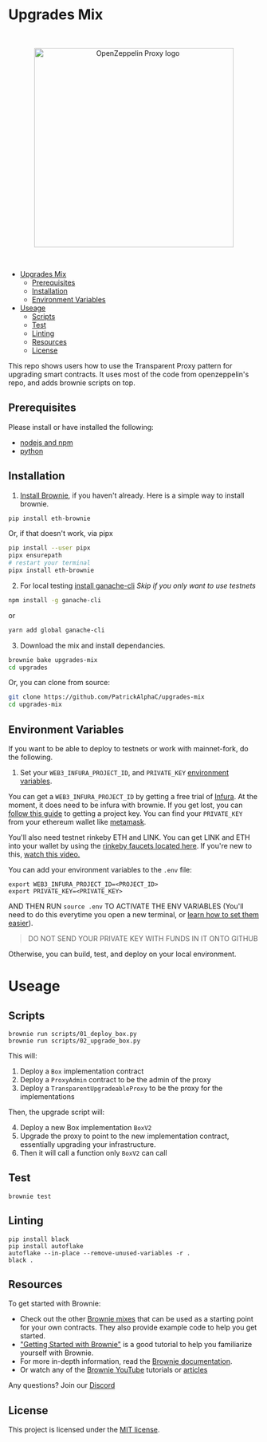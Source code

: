 # Upgrades Mix

<br/>
<p align="center">
<a href="https://blog.openzeppelin.com/proxy-patterns/" target="_blank">
<img src="https://raw.githubusercontent.com/PatrickAlphaC/upgrades-mix/main/img/proxy-pattern.png" width="400" alt="OpenZeppelin Proxy logo">
</a>
</p>
<br/>

- [Upgrades Mix](#upgrades-mix)
  - [Prerequisites](#prerequisites)
  - [Installation](#installation)
  - [Environment Variables](#environment-variables)
- [Useage](#useage)
  - [Scripts](#scripts)
  - [Test](#test)
  - [Linting](#linting)
  - [Resources](#resources)
  - [License](#license)

This repo shows users how to use the Transparent Proxy pattern for upgrading smart contracts. It uses most of the code from openzeppelin's repo, and adds brownie scripts on top. 

## Prerequisites

Please install or have installed the following:

- [nodejs and npm](https://nodejs.org/en/download/)
- [python](https://www.python.org/downloads/)
## Installation

1. [Install Brownie](https://eth-brownie.readthedocs.io/en/stable/install.html), if you haven't already. Here is a simple way to install brownie.

```bash
pip install eth-brownie
```
Or, if that doesn't work, via pipx
```bash
pip install --user pipx
pipx ensurepath
# restart your terminal
pipx install eth-brownie
```

2. For local testing [install ganache-cli](https://www.npmjs.com/package/ganache-cli)
*Skip if you only want to use testnets*

```bash
npm install -g ganache-cli
```
or
```bash
yarn add global ganache-cli
```

3. Download the mix and install dependancies. 

```bash
brownie bake upgrades-mix
cd upgrades
```

Or, you can clone from source:

```bash
git clone https://github.com/PatrickAlphaC/upgrades-mix
cd upgrades-mix
```

## Environment Variables
If you want to be able to deploy to testnets or work with mainnet-fork, do the following. 

1. Set your `WEB3_INFURA_PROJECT_ID`, and `PRIVATE_KEY` [environment variables](https://www.twilio.com/blog/2017/01/how-to-set-environment-variables.html). 

You can get a `WEB3_INFURA_PROJECT_ID` by getting a free trial of [Infura](https://infura.io/). At the moment, it does need to be infura with brownie. If you get lost, you can [follow this guide](https://ethereumico.io/knowledge-base/infura-api-key-guide/) to getting a project key. You can find your `PRIVATE_KEY` from your ethereum wallet like [metamask](https://metamask.io/). 

You'll also need testnet rinkeby ETH and LINK. You can get LINK and ETH into your wallet by using the [rinkeby faucets located here](https://docs.chain.link/docs/link-token-contracts#rinkeby). If you're new to this, [watch this video.](https://www.youtube.com/watch?v=P7FX_1PePX0)

You can add your environment variables to the `.env` file:

```
export WEB3_INFURA_PROJECT_ID=<PROJECT_ID>
export PRIVATE_KEY=<PRIVATE_KEY>
```

AND THEN RUN `source .env` TO ACTIVATE THE ENV VARIABLES
(You'll need to do this everytime you open a new terminal, or [learn how to set them easier](https://www.twilio.com/blog/2017/01/how-to-set-environment-variables.html)). 

> DO NOT SEND YOUR PRIVATE KEY WITH FUNDS IN IT ONTO GITHUB

Otherwise, you can build, test, and deploy on your local environment. 

# Useage
## Scripts

```
brownie run scripts/01_deploy_box.py
brownie run scripts/02_upgrade_box.py
```
This will:
1. Deploy a `Box` implementation contract
2. Deploy a `ProxyAdmin` contract to be the admin of the proxy
3. Deploy a `TransparentUpgradeableProxy` to be the proxy for the implementations
   
Then, the upgrade script will:

4. Deploy a new Box implementation `BoxV2`
5. Upgrade the proxy to point to the new implementation contract, essentially upgrading your infrastructure. 
6. Then it will call a function only `BoxV2` can call

## Test

```
brownie test
```

## Linting

```
pip install black 
pip install autoflake
autoflake --in-place --remove-unused-variables -r .
black .
```
## Resources
To get started with Brownie:

* Check out the other [Brownie mixes](https://github.com/brownie-mix/) that can be used as a starting point for your own contracts. They also provide example code to help you get started.
* ["Getting Started with Brownie"](https://medium.com/@iamdefinitelyahuman/getting-started-with-brownie-part-1-9b2181f4cb99) is a good tutorial to help you familiarize yourself with Brownie.
* For more in-depth information, read the [Brownie documentation](https://eth-brownie.readthedocs.io/en/stable/).
* Or watch any of the [Brownie YouTube](https://www.youtube.com/watch?v=QfFO22lwSw4&t=2s) tutorials or [articles](https://alphachain.io/blogs/)

Any questions? Join our [Discord](https://discord.gg/9zk7snTfWe)
## License

This project is licensed under the [MIT license](LICENSE).
